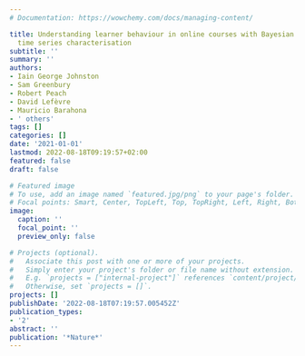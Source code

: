 ```yaml
---
# Documentation: https://wowchemy.com/docs/managing-content/

title: Understanding learner behaviour in online courses with Bayesian modelling and
  time series characterisation
subtitle: ''
summary: ''
authors:
- Iain George Johnston
- Sam Greenbury
- Robert Peach
- David Lefèvre
- Mauricio Barahona
- ' others'
tags: []
categories: []
date: '2021-01-01'
lastmod: 2022-08-18T09:19:57+02:00
featured: false
draft: false

# Featured image
# To use, add an image named `featured.jpg/png` to your page's folder.
# Focal points: Smart, Center, TopLeft, Top, TopRight, Left, Right, BottomLeft, Bottom, BottomRight.
image:
  caption: ''
  focal_point: ''
  preview_only: false

# Projects (optional).
#   Associate this post with one or more of your projects.
#   Simply enter your project's folder or file name without extension.
#   E.g. `projects = ["internal-project"]` references `content/project/deep-learning/index.md`.
#   Otherwise, set `projects = []`.
projects: []
publishDate: '2022-08-18T07:19:57.005452Z'
publication_types:
- '2'
abstract: ''
publication: '*Nature*'
---
```

